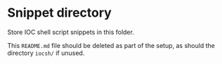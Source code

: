 # Snippet directory

Store IOC shell script snippets in this folder.

This `README.md` file should be deleted as part of the setup, as should the directory `iocsh/` if unused.

